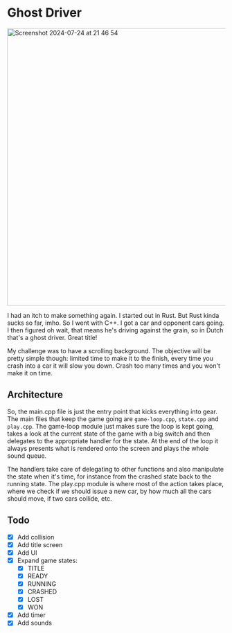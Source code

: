 # Ghost Driver

<img width="641" alt="Screenshot 2024-07-24 at 21 46 54" src="https://github.com/user-attachments/assets/1d2fb855-d397-4d39-a997-d8d934e14bd4">

I had an itch to make something again. I started out in Rust. But Rust kinda sucks so far, imho. So I went with C++. I got a car and opponent cars going. I then figured oh wait, that means he's driving against the grain, so in Dutch that's a ghost driver. Great title!

My challenge was to have a scrolling background. The objective will be pretty simple though: limited time to make it to the finish, every time you crash into a car it will slow you down. Crash too many times and you won't make it on time.

## Architecture

So, the main.cpp file is just the entry point that kicks everything into gear. The main files that keep the game going are `game-loop.cpp`, `state.cpp` and `play.cpp`. The game-loop module just makes sure the loop is kept going, takes a look at the current state of the game with a big switch and then delegates to the appropriate handler for the state. At the end of the loop it always presents what is rendered onto the screen and plays the whole sound queue.

The handlers take care of delegating to other functions and also manipulate the state when it's time, for instance from the crashed state back to the running state. The play.cpp module is where most of the action takes place, where we check if we should issue a new car, by how much all the cars should move, if two cars collide, etc.

## Todo

- [x] Add collision
- [x] Add title screen
- [x] Add UI
- [x] Expand game states:
    - [x] TITLE
    - [x] READY
    - [x] RUNNING
    - [x] CRASHED
    - [x] LOST
    - [x] WON
- [x] Add timer
- [x] Add sounds
